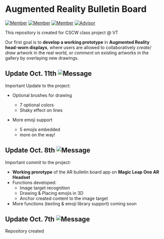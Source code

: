 # Augmented Reality Bulletin Board
[![Member](https://img.shields.io/badge/Member-Alyssa-blueviolet)](https://github.com/akherbst2) [![Member](https://img.shields.io/badge/Member-Feiyu-blue)](https://github.com/ericlu19) [![Member](https://img.shields.io/badge/Member-Shuyi-ff69b4)](https://github.com/ssun83) [![Advisor](https://img.shields.io/badge/Advisor-Dr.%20Sang-important)](https://people.cs.vt.edu/sangwonlee/)

This repository is created for CSCW class project @ VT

Our first goal is to **develop a working prototype** in **Augmented Reality head-worn displays**, where users are allowed to collaboratively *create*/ *draw* artwork in the real world, or *comment*  on existing artworks in the gallery by overlaying new drawings.

## Update Oct. 11th ![Message](https://img.shields.io/badge/-Support-brightgreen)
Important Update to the project:

- Optional brushes for drawing
  - 7 optional colors
  - Shaky effect on lines

- More emoji support
  - 5 emojis embedded
  - more on the way!

## Update Oct. 8th ![Message](https://img.shields.io/badge/-Important!-success)
Important commit to the project:

- **Working prorotype** of the AR bulletin board app on **Magic Leap One AR Headset**
- Functions developed:
  - Image target recognition
  - Drawing & Placing emojis in 3D
  - Anchor created content to the image target
- More functions (texting & emoji library support) coming soon
## Update Oct. 7th ![Message](https://img.shields.io/badge/-Initialization-9cf)
Repository created
